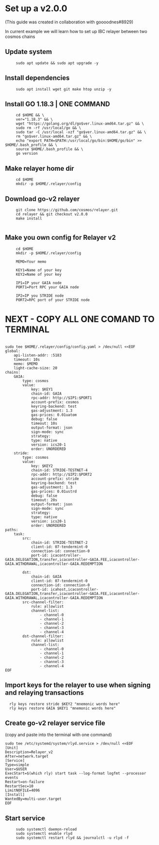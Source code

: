 # Set up a v2.0.0
(This guide was created in collaboration with goooodnes#8929)
<br>

In current example we will learn how to set up IBC relayer between two cosmos chains

## Update system
```
     sudo apt update && sudo apt upgrade -y
```

## Install dependencies
```
     sudo apt install wget git make htop unzip -y
```
## Install GO 1.18.3 | ONE COMMAND
```
     cd $HOME && \
     ver="1.18.3" && \
     wget "https://golang.org/dl/go$ver.linux-amd64.tar.gz" && \
     sudo rm -rf /usr/local/go && \
     sudo tar -C /usr/local -xzf "go$ver.linux-amd64.tar.gz" && \
     rm "go$ver.linux-amd64.tar.gz" && \
     echo "export PATH=$PATH:/usr/local/go/bin:$HOME/go/bin" >> $HOME/.bash_profile && \
     source $HOME/.bash_profile && \
     go version
```
## Make relayer home dir
```
     cd $HOME
     mkdir -p $HOME/.relayer/config
```

## Download go-v2 relayer
```
     git clone https://github.com/cosmos/relayer.git
     cd relayer && git checkout v2.0.0
     make install
 
```
## Make you own config for Relayer v2
```
     cd $HOME
     mkdir -p $HOME/.relayer/config
     
     MEMO=Your memo 
     
     KEY1=Name of your key
     KEY2=Name of your key
     
     IP1=IP your GAIA node
     PORT1=Port RPC your GAIA node

     IP2=IP you STRIDE node
     PORT2=RPC port of your STRIDE node
```

# NEXT - COPY ALL ONE COMAND TO TERMINAL
```

sudo tee $HOME/.relayer/config/config.yaml > /dev/null <<EOF
global:
    api-listen-addr: :5183
    timeout: 10s
    memo: $MEMO
    light-cache-size: 20
chains:
    GAIA:
        type: cosmos
        value:
            key: $KEY1
            chain-id: GAIA
            rpc-addr: http://$IP1:$PORT1
            account-prefix: cosmos
            keyring-backend: test
            gas-adjustment: 1.3
            gas-prices: 0.01uatom
            debug: false
            timeout: 10s
            output-format: json
            sign-mode: sync
            strategy:
            type: native
            version: ics20-1
            order: UNORDERED
    stride:
        type: cosmos
        value:
            key: $KEY2
            chain-id: STRIDE-TESTNET-4
            rpc-addr: http://$IP2:$PORT2
            account-prefix: stride
            keyring-backend: test
            gas-adjustment: 1.3
            gas-prices: 0.01ustrd
            debug: false
            timeout: 20s
            output-format: json
            sign-mode: sync
            strategy:
            type: native
            version: ics20-1
            order: UNORDERED
paths:
    task:
        src:
            chain-id: STRIDE-TESTNET-2
            client-id: 07-tendermint-0
            connection-id: connection-0
            port-id: icacontroller-GAIA.DELEGATION,transfer,icacontroller-GAIA.FEE,icacontroller-GAIA.WITHDRAWAL,icacontroller-GAIA.REDEMPTION
  
        dst:
            chain-id: GAIA
            client-id: 07-tendermint-0
            connection-id: connection-0
            port-id: icahost,icacontroller-GAIA.DELEGATION,transfer,icacontroller-GAIA.FEE,icacontroller-GAIA.WITHDRAWAL,icacontroller-GAIA.REDEMPTION
        src-channel-filter:
            rule: allowlist
            channel-list:
                - channel-0 
                - channel-1 
                - channel-2 
                - channel-3 
                - channel-4 
        dst-channel-filter:
            rule: allowlist
            channel-list:
                - channel-0 
                - channel-1 
                - channel-2 
                - channel-3 
                - channel-4
EOF
```

## Import  keys for the relayer to use when signing and relaying transactions
   ```
     rly keys restore stride $KEY2 "mnemonic words here"
     rly keys restore GAIA $KEY1 "mnemonic words here"
   ```
## Create go-v2 relayer service file
 (copy and paste into the terminal with one command)
```
sudo tee /etc/systemd/system/rlyd.service > /dev/null <<EOF
[Unit]
Description=Relayer_v2
After=network.target
[Service]
Type=simple
User=$USER
ExecStart=$(which rly) start task --log-format logfmt --processor events
Restart=on-failure
RestartSec=10
LimitNOFILE=4096
[Install]
WantedBy=multi-user.target
EOF
```

## Start service
```
     sudo systemctl daemon-reload
     sudo systemctl enable rlyd
     sudo systemctl restart rlyd && journalctl -u rlyd -f
```
